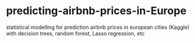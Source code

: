 # predicting-airbnb-prices-in-Europe
statistical modelling for prediction airbnb prices in european cities (Kaggle) with decision trees, random forest, Lasso regression, etc
